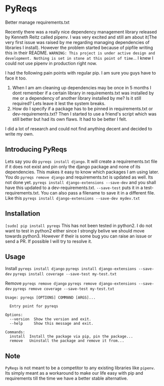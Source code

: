# PyReqs
Better manage requirements.txt

Recently there was a really nice dependency management library released by Kenneth Reitz called pipenv. I was very excited and still am about it(The very first issue was raised by me regarding managing dependencies of libraries I install). However the problem started because of pipfile writing this in their README. `WARNING: This project is under active design and development. Nothing is set in stone at this point of time.`. I knew I could not use pipenv in production right now.

I had the following pain points with regular pip. I am sure you guys have to face it too. 

1. When I am am cleaning up dependencies may be once in 5 months I dont remember if a certain library in requirements.txt was installed by me or a dependency of another library installed by me? Is it still required? Lets leave it lest the system breaks.
2. How do I specify if a package has to be pinned in requirements.txt or dev-requirements.txt? Then I started to use a friend's script which was still better but had its own flaws. It had to be better I felt.

I did a lot of research and could not find anything decent and decided to write my own. 


## Introducing PyReqs

Lets say you do `pyreqs install django`. It will create a requirements.txt file if it does not exist and pin only the django package and none of its dependencies. This makes it easy to know which packages I am using later. You do `pyreqs remove django` and requirements.txt is updated as well. 
Its not done yet. `pyreqs install django-extensions --save-dev` and you shall have this updated to a dev-requirements.txt. `--save-test` puts it in a test-requirements.txt. You can also pass a filename to save it in a different file. Like this
`pyreqs install django-extensions --save-dev mydev.txt`

## Installation
`[sudo] pip install pyreqs`
This has not been tested in python2. I do not want to test in python2 either since I strongly belive we should move towards python3. However if their is some bug you can raise an issue or send a PR. If possible I will try to resolve it.

## Usage
Install
`pyreqs install django`
`pyreqs install django-extensions --save-dev`
`pyreqs install coverage --save-test my-test.txt`

Remove
`pyreqs remove django`
`pyreqs remove django-extensions --save-dev`
`pyreqs remove coverage --save-test my-test.txt`

```
Usage: pyreqs [OPTIONS] COMMAND [ARGS]...

  Entry point for pyreqs

Options:
  --version  Show the version and exit.
  --help     Show this message and exit.

Commands:
  install  Install the package via pip, pin the package...
  remove   Uninstall the package and remove it from...
  ```
## Note
`PyReqs` is not meant to be a competitor to any existing libraries like `pipenv`. Its simply meant as a workaround to make our life easy with pip and requirements till the time we have a better stable alternative.
